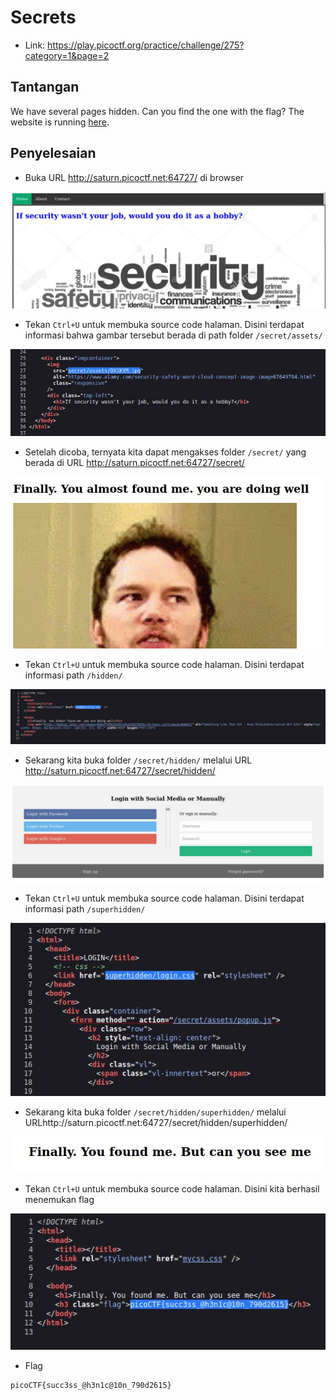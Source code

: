 # Secrets
- Link: https://play.picoctf.org/practice/challenge/275?category=1&page=2

## Tantangan
We have several pages hidden. Can you find the one with the flag?
The website is running [here](http://saturn.picoctf.net:64727/).

## Penyelesaian
- Buka URL http://saturn.picoctf.net:64727/ di browser

![alt text](https://github.com/rahardian-dwi-saputra/picoCTF-writeup/blob/main/Web%20Exploitations/Secrets/assets/secrets%201.JPG)

- Tekan `Ctrl+U` untuk membuka source code halaman. Disini terdapat informasi bahwa gambar tersebut berada di path folder `/secret/assets/`

![alt text](https://github.com/rahardian-dwi-saputra/picoCTF-writeup/blob/main/Web%20Exploitations/Secrets/assets/secrets%202.JPG)

- Setelah dicoba, ternyata kita dapat mengakses folder `/secret/` yang berada di URL http://saturn.picoctf.net:64727/secret/ 

![alt text](https://github.com/rahardian-dwi-saputra/picoCTF-writeup/blob/main/Web%20Exploitations/Secrets/assets/secrets%203.JPG)

- Tekan `Ctrl+U` untuk membuka source code halaman. Disini terdapat informasi path `/hidden/`

![alt text](https://github.com/rahardian-dwi-saputra/picoCTF-writeup/blob/main/Web%20Exploitations/Secrets/assets/secrets%204.JPG)

- Sekarang kita buka folder `/secret/hidden/` melalui URL http://saturn.picoctf.net:64727/secret/hidden/

![alt text](https://github.com/rahardian-dwi-saputra/picoCTF-writeup/blob/main/Web%20Exploitations/Secrets/assets/secrets%205.JPG)

- Tekan `Ctrl+U` untuk membuka source code halaman. Disini terdapat informasi path `/superhidden/`

![alt text](https://github.com/rahardian-dwi-saputra/picoCTF-writeup/blob/main/Web%20Exploitations/Secrets/assets/secrets%206.JPG)

- Sekarang kita buka folder `/secret/hidden/superhidden/` melalui URLhttp://saturn.picoctf.net:64727/secret/hidden/superhidden/

![alt text](https://github.com/rahardian-dwi-saputra/picoCTF-writeup/blob/main/Web%20Exploitations/Secrets/assets/secrets%207.JPG)

- Tekan `Ctrl+U` untuk membuka source code halaman. Disini kita berhasil menemukan flag

![alt text](https://github.com/rahardian-dwi-saputra/picoCTF-writeup/blob/main/Web%20Exploitations/Secrets/assets/secrets%208.JPG)

- Flag
```sh
picoCTF{succ3ss_@h3n1c@10n_790d2615}
```